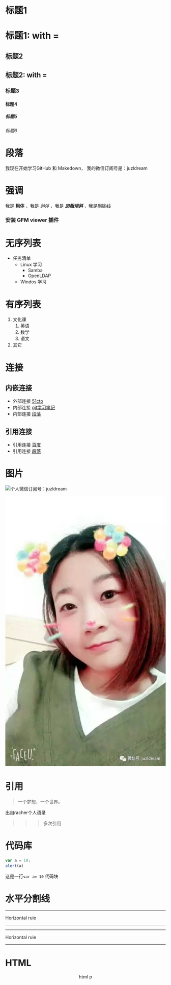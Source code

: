 # 标题1

标题1: with =
===

## 标题2

标题2: with = 
---

### 标题3
#### 标题4
##### 标题5
###### 标题6



# 段落
我现在开始学习GitHub 和 Makedown，     我的微信订阅号是：juzldream  

# 强调
我是 **粗体** ，我是 *斜体* ，我是 ***加粗倾斜*** ，我是~~删除线~~


### 安装 GFM viewer 插件

# 无序列表

- 任务清单
	- Linux 学习
		* Samba
		* OpenLDAP
	- Windos 学习

# 有序列表

1. 文化课
	1. 英语
	2. 数学
	3. 语文
2. 其它

# 连接
## 内嵌连接
- 外部连接 [51cto](http://edu.51cto.com/)
- 内部连接 [git学习笔记](git学习笔记.md)
- 内部连接 [段落](demo.md#段落)

## 引用连接
- 引用连接 [百度]
- 引用连接 [段落]

<!--- 下面是应用连接用到的url地址 -->
[百度]: http://www.baidu.com
[段落]: demo.md#段落

# 图片

![个人微信订阅号：juzldream](https://mmbiz.qlogo.cn/mmbiz/4iaE7bB4HCjela0GOaPMP39zrjCp7nqGsla9xRfX9ADn4XszG5ticZM0yQAJMFheBLqQZvlibporibxtPib5icOer9iag/0?wx_fmt=jpeg "个人微信订阅号：juzldream")

![](image/yangmin.jpg)

# 引用

>一个梦想，一个世界。 

 出自racher个人语录
 
>>>多次引用

# 代码库

```javascript
var a = 10;
alert(a)

```

这是一行`var a= 10` 代码块


# 水平分割线

<hr> Horizontal ruie

---

<hr> Horizontal ruie

----

# HTML
<p align="center">html p</p>
<!-- 
随便写东西

这一行会被忽略 

-->

# 表格
|星期|日|一|二|三|四|五|六|
|----|--|--|--|--|--|--|--|
|早上|订阅号发文||||![][juzldream]||Selenium|
|中午|Python|||||[github]|English|
|晚上|Linux||||||听书|


# GFM dome
Github Fivored Markdown

task list

- [ ] 英语
- [x] Python
- [ ] Slenium
- [ ] appium

emoji

:smile

:pray:

# 混合
- *** 加粗倾斜***
- **~~加粗删除~~**
- ***~~加粗倾斜~~***

<!-- 这一行会被忽略 -->
[百度]:https://www.baidu.com/img/bd_logo1.png
[juzldream]:https://mmbiz.qlogo.cn/mmbiz/4iaE7bB4HCjela0GOaPMP39zrjCp7nqGsla9xRfX9ADn4XszG5ticZM0yQAJMFheBLqQZvlibporibxtPib5icOer9iag/0?wx_fmt=jpeg

[github]: https://github.com/juzldream
